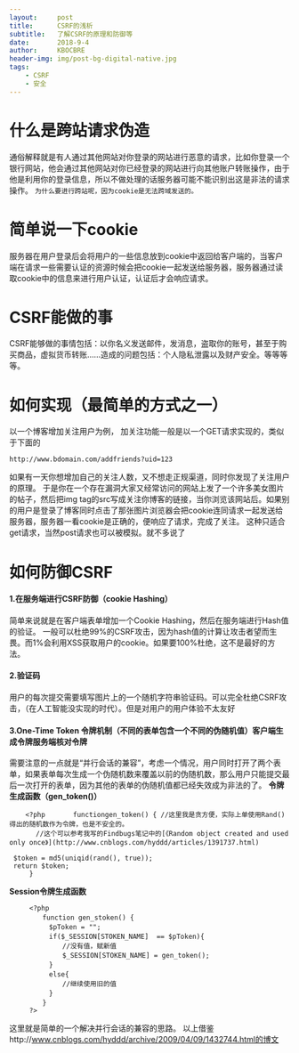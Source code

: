 ```yaml
---
layout:     post
title:      CSRF的浅析
subtitle:   了解CSRF的原理和防御等
date:       2018-9-4
author:     KBOCBRE
header-img: img/post-bg-digital-native.jpg
tags:
    - CSRF
    - 安全
---
```



# 什么是跨站请求伪造
通俗解释就是有人通过其他网站对你登录的网站进行恶意的请求，比如你登录一个银行网站，他会通过其他网站对你已经登录的网站进行向其他账户转账操作，由于他是利用你的登录信息，所以不做处理的话服务器可能不能识别出这是非法的请求操作。
`为什么要进行跨站呢，因为cookie是无法跨域发送的。`
# 简单说一下cookie
服务器在用户登录后会将用户的一些信息放到cookie中返回给客户端的，当客户端在请求一些需要认证的资源时候会把cookie一起发送给服务器，服务器通过读取cookie中的信息来进行用户认证，认证后才会响应请求。


# CSRF能做的事
CSRF能够做的事情包括：以你名义发送邮件，发消息，盗取你的账号，甚至于购买商品，虚拟货币转账……造成的问题包括：个人隐私泄露以及财产安全。等等等等。

# 如何实现（最简单的方式之一）

以一个博客增加关注用户为例，
加关注功能一般是以一个GET请求实现的，类似于下面的

```
http://www.bdomain.com/addfriends?uid=123
```
如果有一天你想增加自己的关注人数，又不想走正规渠道，同时你发现了关注用户的原理。
于是你在一个存在漏洞大家又经常访问的网站上发了一个许多美女图片的帖子，然后把img tag的src写成关注你博客的链接，当你浏览该网站后。如果别的用户是登录了博客同时点击了那张图片浏览器会把cookie连同请求一起发送给服务器，服务器一看cookie是正确的，便响应了请求，完成了关注。
这种只适合get请求，当然post请求也可以被模拟。就不多说了

# 如何防御CSRF
#### 1.在服务端进行CSRF防御（cookie Hashing）
简单来说就是在客户端表单增加一个Cookie Hashing，然后在服务端进行Hash值的验证。
一般可以杜绝99%的CSRF攻击，因为hash值的计算让攻击者望而生畏。而1%会利用XSS获取用户的cookie。如果要100%杜绝，这不是最好的方法。

#### 2.验证码
用户的每次提交需要填写图片上的一个随机字符串验证码。可以完全杜绝CSRF攻击，（在人工智能没实现的时代）。但是对用户的用户体验不太友好
#### 3.One-Time Token 令牌机制（不同的表单包含一个不同的伪随机值）客户端生成令牌服务端核对令牌
需要注意的一点就是“并行会话的兼容”，考虑一个情况，用户同时打开了两个表单，如果表单每次生成一个伪随机数来覆盖以前的伪随机数，那么用户只能提交最后一次打开的表单，因为其他的表单的伪随机值都已经失效成为非法的了。
**令牌生成函数（gen_token()）**
```
    <?php       functiongen_token() { //这里我是贪方便，实际上单使用Rand()得出的随机数作为令牌，也是不安全的。
　　　　//这个可以参考我写的Findbugs笔记中的[《Random object created and used only once》](http://www.cnblogs.com/hyddd/articles/1391737.html)          
 $token = md5(uniqid(rand(), true));     
 return $token;
     }

```
**Session令牌生成函数**
```
     <?php
     　　function gen_stoken() {
　　　　　　$pToken = "";
　　　　　　if($_SESSION[STOKEN_NAME]  == $pToken){
　　　　　　　　//没有值，赋新值
　　　　　　　　$_SESSION[STOKEN_NAME] = gen_token();
　　　　　　}    
　　　　　　else{
　　　　　　　　//继续使用旧的值
　　　　　　}
     　　}
     ?>
```
这里就是简单的一个解决并行会话的兼容的思路。
以上借鉴http://www.cnblogs.com/hyddd/archive/2009/04/09/1432744.html的博文